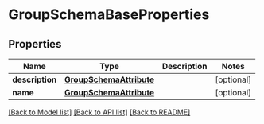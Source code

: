 # GroupSchemaBaseProperties

## Properties
Name | Type | Description | Notes
------------ | ------------- | ------------- | -------------
**description** | [**GroupSchemaAttribute**](GroupSchemaAttribute.md) |  | [optional] 
**name** | [**GroupSchemaAttribute**](GroupSchemaAttribute.md) |  | [optional] 

[[Back to Model list]](../README.md#documentation-for-models) [[Back to API list]](../README.md#documentation-for-api-endpoints) [[Back to README]](../README.md)

